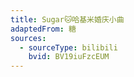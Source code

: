 ```yaml
---
title: Sugar🐱哈基米婚庆小曲
adaptedFrom: 糖
sources:
  - sourceType: bilibili
    bvid: BV19iuFzcEUM
---
```

